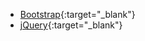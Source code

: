- [Bootstrap](https://syniahpeterson.github.io/Frontend-Development-Libraries/Bootstrap){:target="_blank"}
- [jQuery](https://syniahpeterson.github.io/Frontend-Development-Libraries/jQuery){:target="_blank"}  
